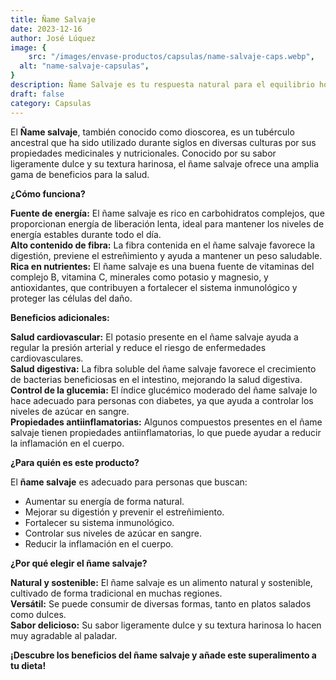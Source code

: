 ```yaml
---
title: Ñame Salvaje 
date: 2023-12-16
author: José Lúquez
image: {
 	src: "/images/envase-productos/capsulas/name-salvaje-caps.webp",
  alt: "name-salvaje-capsulas",
}
description: Ñame Salvaje es tu respuesta natural para el equilibrio hormonal 
draft: false
category: Capsulas
---
```

El **Ñame salvaje**, también conocido como dioscorea, es un tubérculo ancestral que ha sido utilizado durante siglos en diversas culturas por sus propiedades medicinales y nutricionales. Conocido por su sabor ligeramente dulce y su textura harinosa, el ñame salvaje ofrece una amplia gama de beneficios para la salud.

**¿Cómo funciona?**

**Fuente de energía:** El ñame salvaje es rico en carbohidratos complejos, que proporcionan energía de liberación lenta, ideal para mantener los niveles de energía estables durante todo el día.   
**Alto contenido de fibra:** La fibra contenida en el ñame salvaje favorece la digestión, previene el estreñimiento y ayuda a mantener un peso saludable.   
**Rica en nutrientes:** El ñame salvaje es una buena fuente de vitaminas del complejo B, vitamina C, minerales como potasio y magnesio, y antioxidantes, que contribuyen a fortalecer el sistema inmunológico y proteger las células del daño.   

**Beneficios adicionales:**

**Salud cardiovascular:** El potasio presente en el ñame salvaje ayuda a regular la presión arterial y reduce el riesgo de enfermedades cardiovasculares.   
**Salud digestiva:** La fibra soluble del ñame salvaje favorece el crecimiento de bacterias beneficiosas en el intestino, mejorando la salud digestiva.   
**Control de la glucemia:** El índice glucémico moderado del ñame salvaje lo hace adecuado para personas con diabetes, ya que ayuda a controlar los niveles de azúcar en sangre.   
**Propiedades antiinflamatorias:** Algunos compuestos presentes en el ñame salvaje tienen propiedades antiinflamatorias, lo que puede ayudar a reducir la inflamación en el cuerpo.   

**¿Para quién es este producto?**

El **ñame salvaje** es adecuado para personas que buscan:

- Aumentar su energía de forma natural.
- Mejorar su digestión y prevenir el estreñimiento.
- Fortalecer su sistema inmunológico.
- Controlar sus niveles de azúcar en sangre.
- Reducir la inflamación en el cuerpo.

**¿Por qué elegir el ñame salvaje?**

**Natural y sostenible:** El ñame salvaje es un alimento natural y sostenible, cultivado de forma tradicional en muchas regiones.   
**Versátil:** Se puede consumir de diversas formas, tanto en platos salados como dulces.   
**Sabor delicioso:** Su sabor ligeramente dulce y su textura harinosa lo hacen muy agradable al paladar.   

**¡Descubre los beneficios del ñame salvaje y añade este superalimento a tu dieta!**